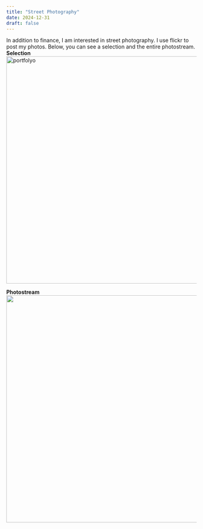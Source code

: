 ```yaml
---
title: "Street Photography"
date: 2024-12-31
draft: false
---
```


In addition to finance, I am interested in street photography. I use flickr to post my photos. Below, you can see a selection and the entire photostream.
**Selection**<br>
<a data-flickr-embed="true" href="https://www.flickr.com/photos/gzkbs/albums/72157630836200868" title="portfolyo">
    <img src="https://live.staticflickr.com/7049/7005308040_11e208f670_c.jpg" width="800" height="600" alt="portfolyo"/>
</a>
<script async src="//embedr.flickr.com/assets/client-code.js" charset="utf-8"></script>
**Photostream**<br>
<a data-flickr-embed="true" href="https://www.flickr.com/photos/62552915@N00" title="">
    <img src="https://live.staticflickr.com/708/22167675534_4a30209910_c.jpg" width="800" height="600" alt=""/>
</a>
<script async src="//embedr.flickr.com/assets/client-code.js" charset="utf-8"></script>
